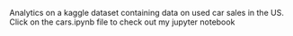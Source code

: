 Analytics on a kaggle dataset containing data on used car sales in the US. Click on the cars.ipynb file to check out my jupyter notebook
